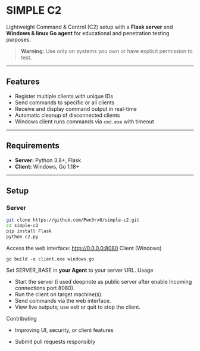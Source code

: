 # SIMPLE C2

Lightweight Command & Control (C2) setup with a **Flask server** and **Windows & linux Go agent** for educational and penetration testing purposes.

> **Warning:** Use only on systems you own or have explicit permission to test.

---

## Features

- Register multiple clients with unique IDs  
- Send commands to specific or all clients  
- Receive and display command output in real-time  
- Automatic cleanup of disconnected clients  
- Windows client runs commands via `cmd.exe` with timeout  

---

## Requirements

- **Server:** Python 3.8+, Flask  
- **Client:** Windows, Go 1.18+  

---

## Setup

### Server

```bash
git clone https://github.com/Pwn3rx0/simple-c2.git
cd simple-c2
pip install Flask
python c2.py
```
Access the web interface: http://0.0.0.0:8080
Client (Windows)
```
go build -o client.exe windows.go
```
Set SERVER_BASE in **your Agent** to your server URL.
Usage

   - Start the server (i used deepnote as public server after enable Incoming connections port 8080).
   - Run the client on target machine(s).
   - Send commands via the web interface.
   - View live outputs; use exit or quit to stop the client.

Contributing

   - Improving UI, security, or client features

   - Submit pull requests responsibly

